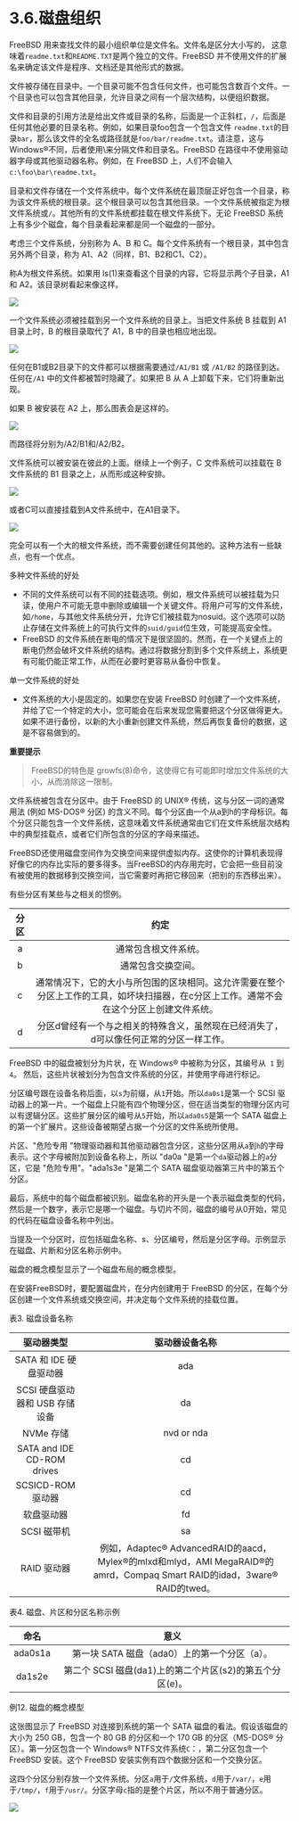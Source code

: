 # 3.6.磁盘组织

FreeBSD 用来查找文件的最小组织单位是文件名。文件名是区分大小写的， 这意味着`readme.txt`和`README.TXT`是两个独立的文件。FreeBSD 并不使用文件的扩展名来确定该文件是程序、文档还是其他形式的数据。

文件被存储在目录中。一个目录可能不包含任何文件，也可能包含数百个文件。一个目录也可以包含其他目录，允许目录之间有一个层次结构，以便组织数据。

文件和目录的引用方法是给出文件或目录的名称，后面是一个正斜杠，`/`，后面是任何其他必要的目录名称。例如，如果目录foo包含一个包含文件 `readme.txt`的目录`bar`，那么该文件的全名或路径就是`foo/bar/readme.txt`。请注意，这与 Windows®不同，后者使用\来分隔文件和目录名。FreeBSD 在路径中不使用驱动器字母或其他驱动器名称。例如，在 FreeBSD 上，人们不会输入`c:\foo\bar\readme.txt`。

目录和文件存储在一个文件系统中。每个文件系统在最顶层正好包含一个目录，称为该文件系统的根目录。这个根目录可以包含其他目录。一个文件系统被指定为根文件系统或`/`。其他所有的文件系统都挂载在根文件系统下。无论 FreeBSD 系统上有多少个磁盘，每个目录看起来都是同一个磁盘的一部分。

考虑三个文件系统，分别称为 A、B 和 C。每个文件系统有一个根目录，其中包含另外两个目录，称为 A1、A2（同样，B1、B2和C1、C2）。

称A为根文件系统。如果用 ls(1)来查看这个目录的内容，它将显示两个子目录，A1 和 A2。该目录树看起来像这样。


![](../.gitbook/assets/example-dir1.png)

一个文件系统必须被挂载到另一个文件系统的目录上。当把文件系统 B 挂载到 A1 目录上时，B 的根目录取代了 A1，B 中的目录也相应地出现。


![](../.gitbook/assets/example-dir2.png)

任何在B1或B2目录下的文件都可以根据需要通过`/A1/B1` 或 `/A1/B2` 的路径到达。任何在`/A1` 中的文件都被暂时隐藏了。如果把 B 从 A 上卸载下来，它们将重新出现。

如果 B 被安装在 A2 上，那么图表会是这样的。

![](../.gitbook/assets/example-dir3.png)

而路径将分别为/A2/B1和/A2/B2。

文件系统可以被安装在彼此的上面。继续上一个例子，C 文件系统可以挂载在 B 文件系统的 B1 目录之上，从而形成这种安排。


![](../.gitbook/assets/example-dir4.png)

或者C可以直接挂载到A文件系统中，在A1目录下。


![](../.gitbook/assets/example-dir5.png)

完全可以有一个大的根文件系统，而不需要创建任何其他的。这种方法有一些缺点，也有一个优点。

多种文件系统的好处

* 不同的文件系统可以有不同的挂载选项。例如，根文件系统可以被挂载为只读，使用户不可能无意中删除或编辑一个关键文件。将用户可写的文件系统，如`/home`，与其他文件系统分开，允许它们被挂载为nosuid。这个选项可以防止存储在文件系统上的可执行文件的`suid/guid`位生效，可能提高安全性。
* FreeBSD 的文件系统在断电的情况下是很坚固的。然而，在一个关键点上的断电仍然会破坏文件系统的结构。通过将数据分割到多个文件系统上，系统更有可能仍能正常工作，从而在必要时更容易从备份中恢复。

单一文件系统的好处

* 文件系统的大小是固定的。如果您在安装 FreeBSD 时创建了一个文件系统，并给了它一个特定的大小，您可能会在后来发现您需要把这个分区做得更大。如果不进行备份，以新的大小重新创建文件系统，然后再恢复备份的数据，这是不容易做到的。

**重要提示**

>FreeBSD的特色是 growfs(8)命令，这使得它有可能即时增加文件系统的大小，从而消除这一限制。

文件系统被包含在分区中。由于 FreeBSD 的 UNIX® 传统，这与分区一词的通常用法 (例如 MS-DOS® 分区) 的含义不同。每个分区由一个从a到h的字母标识。每个分区只能包含一个文件系统，这意味着文件系统通常由它们在文件系统层次结构中的典型挂载点，或者它们所包含的分区的字母来描述。

FreeBSD还使用磁盘空间作为交换空间来提供虚拟内存。这使你的计算机表现得好像它的内存比实际的要多得多。当FreeBSD的内存用完时，它会把一些目前没有被使用的数据移到交换空间，当它需要时再把它移回来（把别的东西移出来）。

有些分区有某些与之相关的惯例。

|  分区 |                                   约定                                  |
| :-: | :-------------------------------------------------------------------: |
|  a  |                               通常包含根文件系统。                              |
|  b  |                               通常包含交换空间。                               |
|  c  | 通常情况下，它的大小与所包围的区块相同。这允许需要在整个分区上工作的工具，如坏块扫描器，在c分区上工作。通常不会在这个分区上创建文件系统。 |
|  d  |              分区d曾经有一个与之相关的特殊含义，虽然现在已经消失了，d可以像任何正常的分区一样工作。             |

FreeBSD 中的磁盘被划分为片状，在 Windows® 中被称为分区，其编号从` 1` 到` 4`。 然后，这些片状被划分为包含文件系统的分区，并使用字母进行标记。

分区编号跟在设备名称后面，以`s`为前缀，从`1`开始。所以`da0s1`是第一个 SCSI 驱动器上的第一片。一个磁盘上只能有四个物理分区，但在适当类型的物理分区内可以有逻辑分区。这些扩展分区的编号从`5`开始，所以`ada0s5`是第一个 SATA 磁盘上的第一个扩展片。这些设备被期望占据一个分区的文件系统所使用。

片区、"危险专用 "物理驱动器和其他驱动器包含分区，这些分区用从`a`到`h`的字母表示。这个字母被附加到设备名称上，所以 "da0a "是第一个`da`驱动器上的`a`分区，它是 "危险专用"。"ada1s3e "是第二个 SATA 磁盘驱动器第三片中的第五个分区。

最后，系统中的每个磁盘都被识别。磁盘名称的开头是一个表示磁盘类型的代码，然后是一个数字，表示它是哪一个磁盘。与切片不同，磁盘的编号从0开始，常见的代码在磁盘设备名称中列出。

当提及一个分区时，应包括磁盘名称、s、分区编号，然后是分区字母。示例显示在磁盘、片断和分区名称示例中。

磁盘的概念模型显示了一个磁盘布局的概念模型。

在安装FreeBSD时，要配置磁盘片，在分内创建用于 FreeBSD 的分区，在每个分区创建一个文件系统或交换空间，并决定每个文件系统的挂载位置。

表3. 磁盘设备名称

|            驱动器类型           |  驱动器设备名称    |
| :---: | :---: |
|        SATA 和 IDE 硬盘驱动器       |      ada    |
|      SCSI 硬盘驱动器和 USB 存储设备     |    da               |
|           NVMe 存储           |                                                 nvd or nda                                                 |
| SATA and IDE CD-ROM drives | cd                |
|        SCSICD-ROM 驱动器       |       cd              |
|            软盘驱动器           |     fd                   |
|           SCSI 磁带机          |            sa                |
|           RAID 驱动器          | 例如，Adaptec® AdvancedRAID的aacd，Mylex®的mlxd和mlyd，AMI MegaRAID®的amrd，Compaq Smart RAID的idad，3ware® RAID的twed。 |

表4. 磁盘、片区和分区名称示例

|    命名   |                  意义                 |
| :-----: | :---: |
| ada0s1a |      第一块 SATA 磁盘（ada0）上的第一个分区（a）。     |
|  da1s2e | 第二个 SCSI 磁盘(da1)上的第二个片区(s2)的第五个分区(e)。 |

例12. 磁盘的概念模型

这张图显示了 FreeBSD 对连接到系统的第一个 SATA 磁盘的看法。假设该磁盘的大小为 250 GB，包含一个 80 GB 的分区和一个 170 GB 的分区（MS-DOS® 分区）。第一分区包含一个 Windows® NTFS文件系统`C`：，第二分区包含一个 FreeBSD 安装。这个 FreeBSD 安装实例有四个数据分区和一个交换分区。

这四个分区分别存放一个文件系统。分区`a`用于`/`文件系统，`d`用于`/var/`，`e`用于`/tmp/`，`f`用于`/usr/`。分区字母`c`指的是整个片区，所以不用于普通分区。


![](../.gitbook/assets/disk-layout.png)
